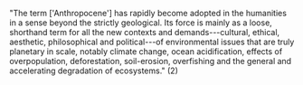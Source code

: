 ---
---

"The term ['Anthropocene'] has rapidly become adopted in the humanities in
a sense beyond the strictly geological. Its force is mainly as a loose,
shorthand term for all the new contexts and demands---cultural, ethical,
aesthetic, philosophical and political---of environmental issues that are truly
planetary in scale, notably climate change, ocean acidification, effects of
overpopulation, deforestation, soil-erosion, overfishing and the general and
accelerating degradation of ecosystems." (2)


